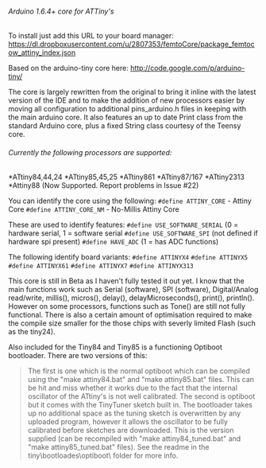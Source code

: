 ###### Arduino 1.6.4+ core for ATTiny's
To install just add this URL to your board manager: https://dl.dropboxusercontent.com/u/2807353/femtoCore/package_femtocow_attiny_index.json

Based on the arduino-tiny core here: http://code.google.com/p/arduino-tiny/

The core is largely rewritten from the original to bring it inline with the latest version of the IDE and to make the addition of new processors easier by moving all configuration to additional pins_arduino.h files in keeping with the main arduino core.
It also features an up to date Print class from the standard Arduino core, plus a fixed String class courtesy of the Teensy core.

###### Currently the following processors are supported:

*ATtiny84,44,24
*ATtiny85,45,25
*ATtiny861
*ATtiny87/167
*ATtiny2313
*Attiny88 (Now Supported. Report problems in Issue #22)

You can identify the core using the following:
`#define ATTINY_CORE`       - Attiny Core
`#define ATTINY_CORE_NM`    - No-Millis Attiny Core

These are used to identify features:
`#define USE_SOFTWARE_SERIAL`    (0 = hardware serial, 1 = software serial
`#define USE_SOFTWARE_SPI`       (not defined if hardware spi present)
`#define HAVE_ADC`               (1 = has ADC functions)

The following identify board variants:
`#define ATTINYX4`
`#define ATTINYX5`
`#define ATTINYX61`
`#define ATTINYX7`
`#define ATTINYX313`



This core is still in Beta as I haven't fully tested it out yet. I know that the main functions work such as Serial (software), SPI (software), Digital/Analog read/write, millis(), micros(), delay(), delayMicroseconds(), print(), println(). However on some processors, functions such as Tone() are still not fully functional.
There is also a certain amount of optimisation required to make the compile size smaller for the those chips with severly limited Flash (such as the tiny24).

Also included for the Tiny84 and Tiny85 is a functioning Optiboot bootloader. There are two versions of this:
> The first is one which is the normal optiboot which can be compiled using the "make attiny84.bat" and "make attiny85.bat" files. This can be hit and miss whether it works due to the fact that the internal oscillator of the ATtiny's is not well calibrated.
> The second is optiboot but it comes with the TinyTuner sketch built in. The bootloader takes up no additional space as the tuning sketch is overwritten by any uploaded program, however it allows the oscillator to be fully calibrated before sketches are downloaded. This is the version supplied (can be recompiled with "make attiny84_tuned.bat" and "make attiny85_tuned.bat" files). See the readme in the tiny\bootloades\optiboot\ folder for more info.
